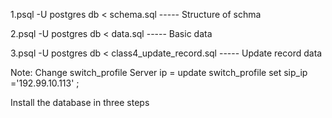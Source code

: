 

1.psql -U postgres db < schema.sql -----  Structure of schma

2.psql -U postgres db < data.sql  -----  Basic data

3.psql -U postgres db < class4_update_record.sql   ----- Update record data


Note: Change switch_profile  Server  ip =  update switch_profile set sip_ip ='192.99.10.113' ;

Install the database in three steps 

